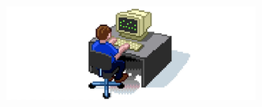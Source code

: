 <img src="https://raw.githubusercontent.com/scriptype/scriptype/master/scriptype.gif" alt="Hacker Gif]" />

